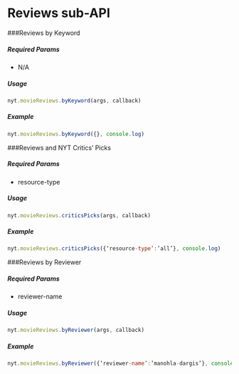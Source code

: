 # Reviews sub-API

###Reviews by Keyword

##### *Required Params*

- N/A

##### *Usage*
```javascript
nyt.movieReviews.byKeyword(args, callback)
```

##### *Example*
```javascript
nyt.movieReviews.byKeyword({}, console.log)
```

###Reviews and NYT Critics’ Picks

##### *Required Params*

- resource-type

##### *Usage*
```javascript
nyt.movieReviews.criticsPicks(args, callback)
```

##### *Example*
```javascript
nyt.movieReviews.criticsPicks({‘resource-type’:’all’}, console.log)
```

###Reviews by Reviewer

##### *Required Params*

- reviewer-name

##### *Usage*
```javascript
nyt.movieReviews.byReviewer(args, callback)
```

##### *Example*
```javascript
nyt.movieReviews.byReviewer({‘reviewer-name’:’manohla-dargis’}, console.log)
```
